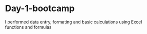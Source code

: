 # Day-1-bootcamp
I performed data entry, formating and  basic calculations using Excel functions and formulas
